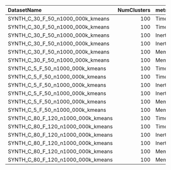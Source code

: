 | DatasetName                        |   NumClusters | metric    | baseline   | compare_suite   |   baseline_value |   compare_value |      Rel |   Improvement_% |   n_pairs |
|:-----------------------------------|--------------:|:----------|:-----------|:----------------|-----------------:|----------------:|---------:|----------------:|----------:|
| SYNTH_C_30_F_50_n1000_000k_kmeans  |           100 | Time      | Double     | MixedPerCluster |      4.91416     |     6.47705     | 1.31804  |       -31.8038  |        24 |
| SYNTH_C_30_F_50_n1000_000k_kmeans  |           100 | Time      | Single     | MixedPerCluster |      3.1818      |     6.47705     | 2.03566  |      -103.566   |        24 |
| SYNTH_C_30_F_50_n1000_000k_kmeans  |           100 | Inertia   | Double     | MixedPerCluster |      4.88688e+07 |     5.61733e+07 | 1.14947  |       -14.9471  |        24 |
| SYNTH_C_30_F_50_n1000_000k_kmeans  |           100 | Inertia   | Single     | MixedPerCluster |      4.21179e+07 |     5.61733e+07 | 1.33372  |       -33.3716  |        24 |
| SYNTH_C_30_F_50_n1000_000k_kmeans  |           100 | Memory_MB | Double     | MixedPerCluster |    400           |   190.773       | 0.476933 |        52.3067  |        24 |
| SYNTH_C_30_F_50_n1000_000k_kmeans  |           100 | Memory_MB | Single     | MixedPerCluster |    200           |   190.773       | 0.953865 |         4.61349 |        24 |
| SYNTH_C_5_F_50_n1000_000k_kmeans   |           100 | Time      | Double     | MixedPerCluster |      5.25951     |     6.69136     | 1.27224  |       -27.2239  |        24 |
| SYNTH_C_5_F_50_n1000_000k_kmeans   |           100 | Time      | Single     | MixedPerCluster |      3.2723      |     6.69136     | 2.04485  |      -104.485   |        24 |
| SYNTH_C_5_F_50_n1000_000k_kmeans   |           100 | Inertia   | Double     | MixedPerCluster |      4.66831e+07 |     4.89965e+07 | 1.04956  |        -4.95556 |        24 |
| SYNTH_C_5_F_50_n1000_000k_kmeans   |           100 | Inertia   | Single     | MixedPerCluster |      3.98658e+07 |     4.89965e+07 | 1.22903  |       -22.9034  |        24 |
| SYNTH_C_5_F_50_n1000_000k_kmeans   |           100 | Memory_MB | Double     | MixedPerCluster |    400           |   190.773       | 0.476933 |        52.3067  |        24 |
| SYNTH_C_5_F_50_n1000_000k_kmeans   |           100 | Memory_MB | Single     | MixedPerCluster |    200           |   190.773       | 0.953865 |         4.61349 |        24 |
| SYNTH_C_80_F_120_n1000_000k_kmeans |           100 | Time      | Double     | MixedPerCluster |      6.86913     |    11.9151      | 1.73459  |       -73.4589  |        24 |
| SYNTH_C_80_F_120_n1000_000k_kmeans |           100 | Time      | Single     | MixedPerCluster |      4.64114     |    11.9151      | 2.56728  |      -156.728   |        24 |
| SYNTH_C_80_F_120_n1000_000k_kmeans |           100 | Inertia   | Double     | MixedPerCluster |      4.44519e+08 |     4.50681e+08 | 1.01386  |        -1.38623 |        24 |
| SYNTH_C_80_F_120_n1000_000k_kmeans |           100 | Inertia   | Single     | MixedPerCluster |      3.49844e+08 |     4.50681e+08 | 1.28823  |       -28.8233  |        24 |
| SYNTH_C_80_F_120_n1000_000k_kmeans |           100 | Memory_MB | Double     | MixedPerCluster |    960           |   457.855       | 0.476933 |        52.3067  |        24 |
| SYNTH_C_80_F_120_n1000_000k_kmeans |           100 | Memory_MB | Single     | MixedPerCluster |    480           |   457.855       | 0.953865 |         4.61349 |        24 |